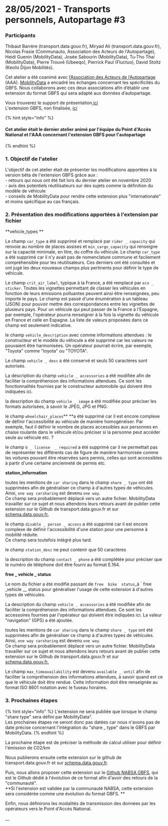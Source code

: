 # 28/05/2021 - Transports personnels, Autopartage #3

### Participants

Thibaut Barrère (transport.data.gouv.fr), Miryad Ali (transport.data.gouv.fr), Nicolas Frasie (Communauto, Association des Acteurs de l'Autopartage), Heidi Guenin (MobilityData), Josée Sabourin (MobilityData), Tu-Tho Thai (MobilityData), Pierre Trouvé (Ubeeqo), Pierrick Paul (Fluctuo), David Stoltz (Keolis Dijon Mobilités). 

Cet atelier a été coanimé avec [l’Association des Acteurs de l’Autopartage](https://asso-autopartage.fr/about.html) (AAA). [MobilityData](https://mobilitydata.org) a encadré les échanges concernant les spécificités du GBFS.  Nous collaborons avec ces deux associations afin d’établir une extension du format GBFS qui sera adapté aux données d’autopartage. 

Vous trouverez le support de présentation[ ici ](https://docs.google.com/presentation/d/1F5r_HDcXEwysGFC6t-Voc0psk_OkGNUrdRfWJd4jmws/edit#slide=id.g921c24f674\_0\_234)\
L'extension GBFS, non finalisée, [ici](https://docs.google.com/document/d/1bgNsiTcTfjKxG6khGq0ro0x-vEaToihp0\_t-krGyj1o/edit?ts=606c5d87#)

{% hint style="info" %}
#### Cet atelier était le dernier atelier animé par l'équipe du Point d'Accès National et l'AAA concernant l'extension GBFS pour l'autopartage
{% endhint %}

####

### 1. Objectif de l'atelier 

L'objectif de cet atelier était de présenter les modifications apportées à la version bêta de l'extension GBFS grâce aux :\
\- retours qui nous ont été fait lors du dernier atelier en novembre 2020\
\- avis des potentiels réutilisateurs sur des sujets comme la définition du modèle de véhicule \
\- conseils de MobilityData pour rendre cette extension plus "internationale" et moins spécifique au cas français. 

### 2. Présentation des modifications apportées à l'extension par fichier  

**vehicle_types **

Le champ `car_type` a été supprimé et remplacé par `rider _ capacity` qui renvoie au nombre de places assises et `min_cargo_capacity` qui renseigne sur la capacité minimale, en litre, du coffre du véhicule. Le champ `car_type` a été supprimé car il n'y avait pas de nomenclature commune et facilement compréhensible pour les réutilisateurs. Ces derniers ont été consultés et ont jugé les deux nouveaux champs plus pertinents pour définir le type de véhicule.

Le champ `crit_air_label`, typique à la France, a été remplacé par `eco _ sticker`. Toutes les vignettes permettant de classer les véhicules en fonction de leurs émissions polluantes peuvent ainsi être renseignées, peu importe le pays. Le champ est passé d'une énumération à un tableau (JSON) pour pouvoir mettre des correspondances entre les vignettes de plusieurs pays. Pour un véhicule qui peut passer de la France à l'Espagne, par exemple, l'opérateur pourra renseigner à la fois la vignette du véhicule en France et celle en Espagne. La liste de valeurs proposées dans ce champ est seulement indicative. 

le champ `vehicle_description` avec comme informations attendues : le constructeur et le modèle du véhicule a été supprimé car les valeurs ne pouvaient être harmonisées. Un opérateur pourrait écrire, par exemple, "Toyota" comme "toyota"  ou "TOYOTA". 

Le champ `vehicle _ desc` a été conservé et seuls 50 caractères sont autorisés. 

La description du champ `vehicle _ accessories` a été modifiée afin de faciliter la compréhension des informations attendues. Ce sont les fonctionnalités fournies par le constructeur automobile qui doivent être indiquées ici. 

la description du champ `vehicle _ image` a été modifiée pour préciser les formats autorisées, à savoir le JPEG, JPG et PNG.

le champ `wheelchair_places`** **a été supprimé car il est encore complexe de définir l'accessibilité au véhicule de manière homogénéiser. Par exemple, faut il définir le nombre de places accessibles aux personnes en chaise roulante dans le véhicule et/ou préciser si la personne peut accéder seule au véhicule etc. ? 

le champ `b _ license  _ required` a été supprimé car il ne permettait pas de représenter les différents cas de figure de manière harmonisée comme les voitures pouvant être réservées sans permis, celles qui sont accessibles à partir d'une certaine ancienneté de permis etc.

**station_information**

toutes les mentions de `car sharing` dans le champ `share _ type` ont été supprimées afin de généraliser ce champ à d'autres types de véhicules. Ainsi, `one way carsharing` est devenu `one way`.\
Ce champ sera probablement déplacé vers un autre fichier. MobilityData travailler sur ce sujet et nous attendons leurs retours avant de publier cette extension sur le Github de transport.data.gouv.fr et sur [schema.data.gouv.fr.](https://schema.data.gouv.fr) 

le champ `disable _ person _ access` a été supprimé car il est encore complexe de définir l'accessibilité d'une station pour une personne à mobilité réduite. \
Ce champ sera toutefois intégré plus tard.

le champ `station_desc` ne peut contenir que 50 caractères

la description du champ `contact _ phone` a été complétée pour préciser que le numéro de téléphone doit être fourni au format  E.164. 

**free \_ vehicle \_ status**

Le nom du fichier a été modifié passant de `free  bike  status`_à  \` free  \_vehicle _\_ status pour généraliser l'usage de cette extension à d'autres types de véhicules. 

La description du champ `vehicle _ accessories` a été modifiée afin de faciliter la compréhension des informations attendues. Ce sont les accessoires fournies par l'opérateur qui doivent être indiquées ici. La valeur "navigation" (GPS) a été ajoutée.

toutes les mentions de `car sharing` dans le champ `share _ type` ont été supprimées afin de généraliser ce champ à d'autres types de véhicules. Ainsi, `one way carsharing` est devenu `one way`.\
Ce champ sera probablement déplacé vers un autre fichier. MobilityData travailler sur ce sujet et nous attendons leurs retours avant de publier cette extension sur le Github de transport.data.gouv.fr et sur [schema.data.gouv.fr.](https://schema.data.gouv.fr) 

Le champ `max_timeavailability` est devenu `available _ until` afin de faciliter la compréhension des informations attendues, à savoir quand est ce que le véhicule doit être rendue. Cette information doit être renseignée au format ISO 8601 notation avec le fuseau horaires. 

### 3. Prochaines étapes 

{% hint style="info" %}
L'extension ne sera publiée que lorsque le champ "share  type" sera défini par MobilityData".\
Les prochaines étapes ne seront donc pas datées car nous n'avons pas de date précise concernant l'intégration du "share \_ type" dans le GBFS par MobilityData. 
{% endhint %}

La prochaine étape est de préciser la méthode de calcul utiliser pour définir l'émission de C02/km 

Nous publierons ensuite cette extension sur le github de transport.data.gouv.fr et sur [schema.data.gouv.fr](https://schema.data.gouv.fr).

Puis, nous allons proposer cette extension sur le [Github NABSA GBFS](https://github.com/NABSA/gbfs/blob/master/gbfs.md), qui est le Github dédié à l'évolution de ce format afin d'avoir des retours de la "communauté". \
**Si l'extension est validée par la communauté NABSA, cette extension sera considérée comme une évolution du format GBFS. **

Enfin, nous définirons les modalités de transmission des données par les opérateurs vers le Point d'Accès National. 









__



